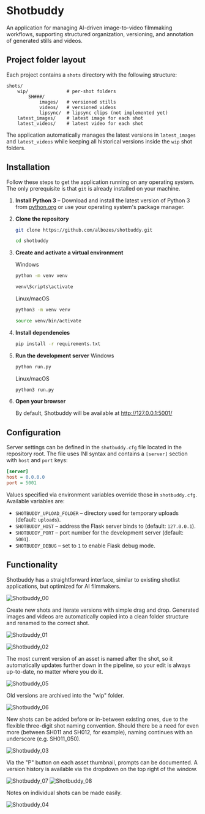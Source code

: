 # Shotbuddy
An application for managing AI-driven image-to-video filmmaking workflows, supporting structured organization, versioning, and annotation of generated stills and videos.

## Project folder layout

Each project contains a `shots` directory with the following structure:

```
shots/
    wip/              # per-shot folders
        SH###/
            images/   # versioned stills
            videos/   # versioned videos
            lipsync/  # lipsync clips (not implemented yet)
    latest_images/    # latest image for each shot
    latest_videos/    # latest video for each shot
```

The application automatically manages the latest versions in `latest_images` and `latest_videos` while keeping all historical versions inside the `wip` shot folders.

## Installation

Follow these steps to get the application running on any operating system. The
only prerequisite is that `git` is already installed on your machine.

1. **Install Python 3** – Download and install the latest version of Python 3
   from [python.org](https://www.python.org/downloads/) or use your operating
   system's package manager.
2. **Clone the repository**

   ```bash
   git clone https://github.com/albozes/shotbuddy.git
   ```
   ```bash
   cd shotbuddy
   ```
3. **Create and activate a virtual environment**

   Windows
   ```bash
   python -m venv venv
   ```
   ```bash
   venv\Scripts\activate
   ```
   Linux/macOS
   ```bash
   python3 -m venv venv
   ```
   ```bash
   source venv/bin/activate
   ```

4. **Install dependencies**

   ```bash
   pip install -r requirements.txt
   ```
5. **Run the development server**
   Windows
   ```bash
   python run.py
   ```
   Linux/macOS
   ```bash
   python3 run.py
   ```
7. **Open your browser**

   By default, Shotbuddy will be available at http://127.0.0.1:5001/

## Configuration

Server settings can be defined in the `shotbuddy.cfg` file located in the
repository root. The file uses INI syntax and contains a `[server]` section with
`host` and `port` keys:

```ini
[server]
host = 0.0.0.0
port = 5001
```

Values specified via environment variables override those in `shotbuddy.cfg`.
Available variables are:

- `SHOTBUDDY_UPLOAD_FOLDER` – directory used for temporary uploads (default:
  `uploads`).
- `SHOTBUDDY_HOST` – address the Flask server binds to (default: `127.0.0.1`).
- `SHOTBUDDY_PORT` – port number for the development server (default: `5001`).
- `SHOTBUDDY_DEBUG` – set to `1` to enable Flask debug mode.

## Functionality
Shotbuddy has a straightforward interface, similar to existing shotlist applications, but optimized for AI filmmakers.

![Shotbuddy_00](https://github.com/user-attachments/assets/d5b00bff-a698-4f55-a3ea-d16192e9e8df)

Create new shots and iterate versions with simple drag and drop. Generated images and videos are automatically copied into a clean folder structure and renamed to the correct shot.

![Shotbuddy_01](https://github.com/user-attachments/assets/adffec41-d2fe-4ca8-b45f-35257a411a3b)

![Shotbuddy_02](https://github.com/user-attachments/assets/e35bc530-cb3b-4a76-a8ab-ca5fda5cf1a9)

The most current version of an asset is named after the shot, so it automatically updates further down in the pipeline, so your edit is always up-to-date, no matter where you do it.

![Shotbuddy_05](https://github.com/user-attachments/assets/8cbbb9cb-8842-4182-a3d4-59cfd0fa45b6)

Old versions are archived into the "wip" folder.

![Shotbuddy_06](https://github.com/user-attachments/assets/1b5f9f52-873b-42ce-9bd1-79976c994691)

New shots can be added before or in-between existing ones, due to the flexible three-digit shot naming convention. Should there be a need for even more (between SH011 and SH012, for example), naming continues with an underscore (e.g. SH011_050).

![Shotbuddy_03](https://github.com/user-attachments/assets/8201d548-8086-4956-9464-ba2f2343b43a)

Via the "P" button on each asset thumbnail, prompts can be documented. A version history is available via the dropdown on the top right of the window.

![Shotbuddy_07](https://github.com/user-attachments/assets/6acd7aaa-c611-47a4-b1c8-6b73f6ae8b12)
![Shotbuddy_08](https://github.com/user-attachments/assets/cf0a4e45-734f-4491-b457-766613ca5132)

Notes on individual shots can be made easily.

![Shotbuddy_04](https://github.com/user-attachments/assets/7567416e-3f4b-42d0-888c-b8296b261616)
